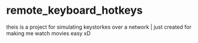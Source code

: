 # remote_keyboard_hotkeys
theis is a project for simulating keystorkes over a network | just created for making me watch movies easy xD
